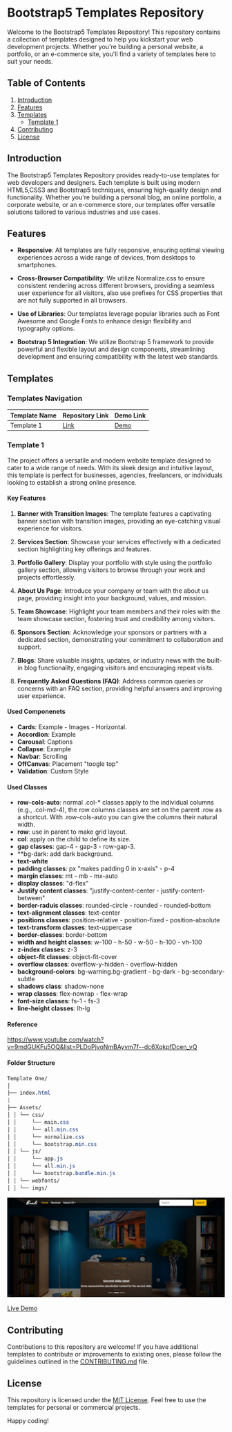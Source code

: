 # Bootstrap5 Templates Repository

Welcome to the Bootstrap5 Templates Repository! This repository contains a collection of templates designed to help you kickstart your web development projects. Whether you're building a personal website, a portfolio, or an e-commerce site, you'll find a variety of templates here to suit your needs.

## Table of Contents

1. [Introduction](#introduction)
2. [Features](#features)
3. [Templates](#templates)
    - [Template 1](#template-1)
4. [Contributing](#contributing)
5. [License](#license)

## Introduction

The Bootstrap5 Templates Repository provides ready-to-use templates for web developers and designers. Each template is built using modern HTML5,CSS3 and Bootstrap5 techniques, ensuring high-quality design and functionality. Whether you're building a personal blog, an online portfolio, a corporate website, or an e-commerce store, our templates offer versatile solutions tailored to various industries and use cases.

## Features

- **Responsive**: All templates are fully responsive, ensuring optimal viewing experiences across a wide range of devices, from desktops to smartphones.

- **Cross-Browser Compatibility**: We utilize Normalize.css to ensure consistent rendering across different browsers, providing a seamless user experience for all visitors, also use prefixes for CSS properties that are not fully supported in all browsers.

- **Use of Libraries**: Our templates leverage popular libraries such as Font Awesome and Google Fonts to enhance design flexibility and typography options.

- **Bootstrap 5 Integration**: We utilize Bootstrap 5 framework to provide powerful and flexible layout and design components, streamlining development and ensuring compatibility with the latest web standards.

## Templates

### Templates Navigation

| Template Name | Repository Link              | Demo Link                                                      |
|---------------|------------------------------|----------------------------------------------------------------|
| Template 1    | [Link](Template%20One)       | [Demo](https://seifabdal-azem.github.io/BootStrap-Template01/) |

### Template 1

The project offers a versatile and modern website template designed to cater to a wide range of needs. With its sleek design and intuitive layout, this template is perfect for businesses, agencies, freelancers, or individuals looking to establish a strong online presence.

#### Key Features

1. **Banner with Transition Images**: The template features a captivating banner section with transition images, providing an eye-catching visual experience for visitors.

2. **Services Section**: Showcase your services effectively with a dedicated section highlighting key offerings and features.

3. **Portfolio Gallery**: Display your portfolio with style using the portfolio gallery section, allowing visitors to browse through your work and projects effortlessly.

4. **About Us Page**: Introduce your company or team with the about us page, providing insight into your background, values, and mission.

5. **Team Showcase**: Highlight your team members and their roles with the team showcase section, fostering trust and credibility among visitors.

6. **Sponsors Section**: Acknowledge your sponsors or partners with a dedicated section, demonstrating your commitment to collaboration and support.

7. **Blogs**: Share valuable insights, updates, or industry news with the built-in blog functionality, engaging visitors and encouraging repeat visits.

8. **Frequently Asked Questions (FAQ)**: Address common queries or concerns with an FAQ section, providing helpful answers and improving user experience.

#### Used Componenets

- **Cards**: Example - Images - Horizontal.
- **Accordion**: Example
- **Carousal**: Captions
- **Collapse**: Example
- **Navbar**: Scrolling
- **OffCanvas**: Placement "toogle top"
- **Validation**: Custom Style

#### Used Classes

- **row-cols-auto**: normal .col-* classes apply to the individual columns (e.g., .col-md-4), the row columns classes are set on the parent .row as a shortcut. With .row-cols-auto you can give the columns their natural width.
- **row**: use in parent to make grid layout.
- **col**: apply on the child to define its size.
- **gap classes**: gap-4 - gap-3 - row-gap-3.
- **bg-dark: add dark background.
- **text-white**
- **padding classes**: px "makes padding 0 in x-axis" - p-4
- **margin classes**: mt - mb - mx-auto
- **display classes**: "d-flex"
- **Justify content classes**: "justify-content-center - justify-content-between"
- **border-raduis classes**: rounded-circle - rounded - rounded-bottom
- **text-alignment classes**: text-center
- **positions classes**: position-relative - position-fixed - position-absolute
- **text-transform classes**: text-uppercase
- **border-classes**: border-bottom
- **width and height classes**: w-100 - h-50 - w-50 - h-100 - vh-100
- **z-index classes**: z-3
- **object-fit classes**: object-fit-cover
- **overflow classes**: overflow-y-hidden - overflow-hidden
- **background-colors**: bg-warning.bg-gradient - bg-dark - bg-secondary-subtle
- **shadows class**: shadow-none
- **wrap classes**: flex-nowrap - flex-wrap
- **font-size classes**: fs-1 - fs-3
- **line-height classes**: lh-lg

#### Reference

<https://www.youtube.com/watch?v=9mdGUKFu5OQ&list=PLDoPjvoNmBAyvm7f--dc6XqkpfDcen_vQ>

#### Folder Structure

```css
Template One/
│
├── index.html
|
├── Assets/
│ │ └── css/
│ │     └── main.css
│ │     └── all.min.css
│ │     └── normalize.css
│ │     └── bootstrap.min.css
│ │ └── js/
│ │     └── app.js
│ │     └── all.min.js
│ │     └── bootstrap.bundle.min.js
│ │ └── webfonts/
│ │ └── imgs/
```

![Template 1 Preview](template1-preview.png)

[Live Demo](https://seifabdal-azem.github.io/BootStrap-Template01/)

## Contributing

Contributions to this repository are welcome! If you have additional templates to contribute or improvements to existing ones, please follow the guidelines outlined in the [CONTRIBUTING.md](CONTRIBUTING.md) file.

## License

This repository is licensed under the [MIT License](LICENSE). Feel free to use the templates for personal or commercial projects.

Happy coding!
